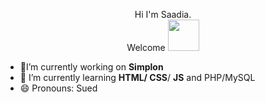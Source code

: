 
 <p style="text-align:center;">Hi I'm Saadia.<br>
 Welcome  <img src="https://github.com/SCHAD3/SCHAD3/assets/151553315/578910f3-528a-4a16-b0a4-8b2291c4e509" style="width:50px">
</p> 
 
- 🔭I’m currently working on **Simplon**
- 🌱 I’m currently learning **HTML/ CSS**/ **JS** and PHP/MySQL
- 😄 Pronouns: Sued


